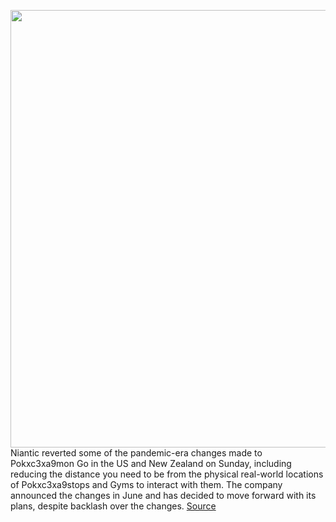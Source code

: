 <img src='https://cdn.vox-cdn.com/thumbor/QsL4QRoTnjtAfktIjPp4394cPo0=/0x0:2040x1360/1200x800/filters:focal(857x517:1183x843)/cdn.vox-cdn.com/uploads/chorus_image/image/69668500/jbareham_160711_1134_0122_02.0.0.jpg' width='700px' /><br/>
Niantic reverted some of the pandemic-era changes made to Pokxc3xa9mon Go in the US and New Zealand on Sunday, including reducing the distance you need to be from the physical real-world locations of Pokxc3xa9stops and Gyms to interact with them. The company announced the changes in June and has decided to move forward with its plans, despite backlash over the changes.
<a href='https://www.theverge.com/2021/8/2/22605874/pokemon-go-pokestop-distance-halved-us-new-zealand'> Source <a/>